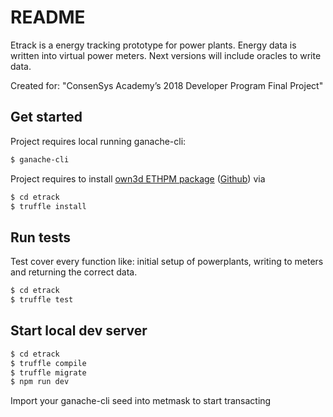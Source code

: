 # README
Etrack is a energy tracking prototype for power plants. Energy data is written into virtual power meters. Next versions will include oracles to write data.

Created for: "ConsenSys Academy’s 2018 Developer Program Final Project"


## Get started
Project requires local running ganache-cli:
```sh
$ ganache-cli
```
Project requires to install [own3d ETHPM package](https://www.ethpm.com/registry/packages/54) ([Github](https://github.com/yeahoffline/ethpm-own3d)) via
```sh
$ cd etrack
$ truffle install
```

## Run tests
Test cover every function like: initial setup of powerplants, writing to meters and returning the correct data.
```sh
$ cd etrack
$ truffle test
```

## Start local dev server
```sh
$ cd etrack
$ truffle compile
$ truffle migrate
$ npm run dev
```

Import your ganache-cli seed into metmask to start transacting
